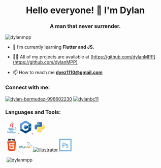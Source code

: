 <h1 align="center">Hello everyone! 👋 I'm Dylan</h1>
<h3 align="center">A man that never surrender.</h3>

<p align="left"> <img src="https://komarev.com/ghpvc/?username=dylanmpp&label=Profile%20views&color=0e75b6&style=flat" alt="dylanmpp" /> </p>

- 🌱 I’m currently learning **Flutter and JS.**

- 👨‍💻 All of my projects are available at [https://github.com/dylanMPP](https://github.com/dylanMPP)

- 📫 How to reach me **dyez1110@gmail.com**

<h3 align="left">Connect with me:</h3>
<p align="left">
<a href="https://linkedin.com/in/dylan-bermudez-996602230" target="blank"><img align="center" src="https://raw.githubusercontent.com/rahuldkjain/github-profile-readme-generator/master/src/images/icons/Social/linked-in-alt.svg" alt="dylan-bermudez-996602230" height="30" width="40" /></a>
<a href="https://instagram.com/dylanbc11" target="blank"><img align="center" src="https://raw.githubusercontent.com/rahuldkjain/github-profile-readme-generator/master/src/images/icons/Social/instagram.svg" alt="dylanbc11" height="30" width="40" /></a>
</p>

<h3 align="left">Languages and Tools:</h3>
<p align="left"> <a href="https://www.java.com" target="_blank" rel="noreferrer"> <img src="https://raw.githubusercontent.com/devicons/devicon/master/icons/java/java-original.svg" alt="java" width="40" height="40"/> </a> 
<a href="https://www.w3schools.com/cpp/" target="_blank" rel="noreferrer"> <img src="https://raw.githubusercontent.com/devicons/devicon/master/icons/cplusplus/cplusplus-original.svg" alt="cplusplus" width="40" height="40"/> </a>
<a href="https://www.python.org" target="_blank" rel="noreferrer"> <img src="https://raw.githubusercontent.com/devicons/devicon/master/icons/python/python-original.svg" alt="python" width="40" height="40"/> </a> </p>
<a href="https://www.w3.org/html/" target="_blank" rel="noreferrer"> <img src="https://raw.githubusercontent.com/devicons/devicon/master/icons/html5/html5-original-wordmark.svg" alt="html5" width="40" height="40"/> </a>
<a href="https://www.mysql.com/" target="_blank" rel="noreferrer"> <img src="https://raw.githubusercontent.com/devicons/devicon/master/icons/mysql/mysql-original-wordmark.svg" alt="mysql" width="40" height="40"/> </a> 
<a href="https://www.adobe.com/in/products/illustrator.html" target="_blank" rel="noreferrer"> <img src="https://www.vectorlogo.zone/logos/adobe_illustrator/adobe_illustrator-icon.svg" alt="illustrator" width="40" height="40"/> </a> 
<a href="https://www.photoshop.com/en" target="_blank" rel="noreferrer"> <img src="https://raw.githubusercontent.com/devicons/devicon/master/icons/photoshop/photoshop-line.svg" alt="photoshop" width="40" height="40"/> </a> 

<p>&nbsp;<img align="center" src="https://github-readme-stats.vercel.app/api?username=dylanmpp&show_icons=true&locale=en" alt="dylanmpp" /></p>

